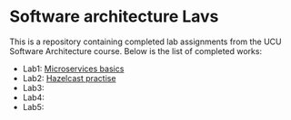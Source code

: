# Software architecture Lavs

This is a repository containing completed lab assignments from the UCU Software Architecture course. Below is the list of completed works:
- Lab1: [Microservices basics](https://github.com/PelArtur/Software_Architecture_Labs/tree/micro_basics)
- Lab2: [Hazelcast practise](https://github.com/PelArtur/Software_Architecture_Labs/tree/hazelcast)
- Lab3:
- Lab4:
- Lab5:
